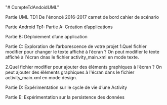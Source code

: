 "# CompteTdAndoidUML" 

Partie UML
TD1 De l'énoncé 2016-2017
carnet de bord
cahier de scénario

Partie Android
Tp1:
Partie A: Création d’applications

Partie B: Déploiement d’une application

Partie C: Exploration de l’arborescence de votre projet
1.Quel fichier modifier pour changer le texte affiché à l’écran ?
On peut modifier le texte affiché à l'écran dnas le fichier activity_main.xml en mode texte.

2.Quel fichier modifier pour ajouter des éléments graphiques à l’écran ?
On peut ajouter des éléments graphiques à l'écran dans le fichier activity_main.xml en mode design.

Partie D: Expérimentation sur le cycle de vie d’une Activity

Partie E: Expérimentation sur la persistence des données
